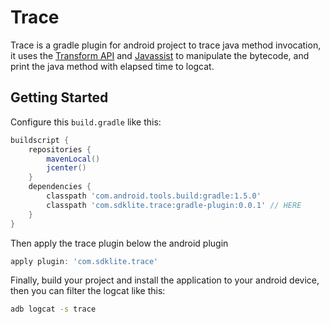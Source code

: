 # Trace

Trace is a gradle plugin for android project to trace java method invocation, it uses the [Transform API](http://tools.android.com/tech-docs/new-build-system/transform-api) and [Javassist](http://jboss-javassist.github.io/javassist/) to manipulate the bytecode, and print the java method with elapsed time to logcat.

## Getting Started

Configure this `build.gradle` like this:

```groovy
buildscript {
    repositories {
        mavenLocal()
        jcenter()
    }
    dependencies {
        classpath 'com.android.tools.build:gradle:1.5.0'
        classpath 'com.sdklite.trace:gradle-plugin:0.0.1' // HERE
    }
}
```

Then apply the trace plugin below the android plugin

```groovy
apply plugin: 'com.sdklite.trace'
```

Finally, build your project and install the application to your android device, then you can filter the logcat like this:

```bash
adb logcat -s trace
```